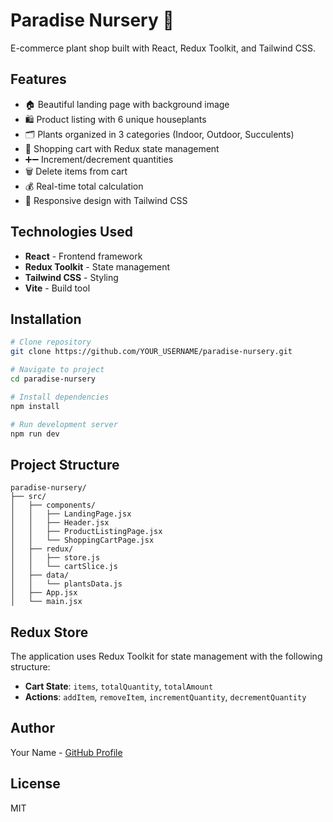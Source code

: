 # Paradise Nursery 🌿

E-commerce plant shop built with React, Redux Toolkit, and Tailwind CSS.

## Features

- 🏠 Beautiful landing page with background image
- 🛍️ Product listing with 6 unique houseplants
- 🗂️ Plants organized in 3 categories (Indoor, Outdoor, Succulents)
- 🛒 Shopping cart with Redux state management
- ➕➖ Increment/decrement quantities
- 🗑️ Delete items from cart
- 💰 Real-time total calculation
- 📱 Responsive design with Tailwind CSS

## Technologies Used

- **React** - Frontend framework
- **Redux Toolkit** - State management
- **Tailwind CSS** - Styling
- **Vite** - Build tool

## Installation

```bash
# Clone repository
git clone https://github.com/YOUR_USERNAME/paradise-nursery.git

# Navigate to project
cd paradise-nursery

# Install dependencies
npm install

# Run development server
npm run dev
```

## Project Structure

```
paradise-nursery/
├── src/
│   ├── components/
│   │   ├── LandingPage.jsx
│   │   ├── Header.jsx
│   │   ├── ProductListingPage.jsx
│   │   └── ShoppingCartPage.jsx
│   ├── redux/
│   │   ├── store.js
│   │   └── cartSlice.js
│   ├── data/
│   │   └── plantsData.js
│   ├── App.jsx
│   └── main.jsx
```

## Redux Store

The application uses Redux Toolkit for state management with the following structure:

- **Cart State**: `items`, `totalQuantity`, `totalAmount`
- **Actions**: `addItem`, `removeItem`, `incrementQuantity`, `decrementQuantity`

## Author

Your Name - [GitHub Profile](https://github.com/YOUR_USERNAME)

## License

MIT